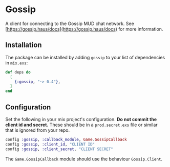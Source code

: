 # Gossip

A client for connecting to the Gossip MUD chat network. See [https://gossip.haus/docs](https://gossip.haus/docs) for more information.

## Installation

The package can be installed by adding `gossip` to your list of dependencies in `mix.exs`:

```elixir
def deps do
  [
    {:gossip, "~> 0.4"},
  ]
end
```

## Configuration

Set the following in your mix project's configuration. **Do not commit the client id and secret.** These should be in a `prod.secret.exs` file or similar that is ignored from your repo.

```elixir
config :gossip, :callback_module, Game.GossipCallback
config :gossip, :client_id, "CLIENT ID"
config :gossip, :client_secret, "CLIENT SECRET"
```

The `Game.GossipCallback` module should use the behaviour `Gossip.Client`.
